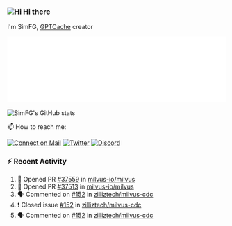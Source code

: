### <img src='https://qpluspicture.oss-cn-beijing.aliyuncs.com/6LjjQA/Hi.gif' alt='Hi' width="24"/> Hi there

I'm SimFG, [GPTCache](https://github.com/zilliztech/GPTCache) creator

![Metrics 👋](/metrics.plugin.followup.user.svg)

![SimFG's GitHub stats](https://github-readme-stats.vercel.app/api?username=SimFG&show_icons=true&theme=radical&count_private=true)

📫 How to reach me:

[![Connect on Mail](https://img.shields.io/badge/Ask%20me-anything-1abc9c.svg)](mailto:1142838399@qq.com)
[![Twitter](https://img.shields.io/twitter/follow/FogSim?style=social)](https://twitter.com/FogSim)
[![Discord](https://img.shields.io/discord/1092648432495251507?label=Discord&logo=discord)](https://discord.gg/Q8C6WEjSWV)

### :zap: Recent Activity

<!--START_SECTION:activity-->
1. 💪 Opened PR [#37559](https://github.com/milvus-io/milvus/pull/37559) in [milvus-io/milvus](https://github.com/milvus-io/milvus)
2. 💪 Opened PR [#37513](https://github.com/milvus-io/milvus/pull/37513) in [milvus-io/milvus](https://github.com/milvus-io/milvus)
3. 🗣 Commented on [#152](https://github.com/zilliztech/milvus-cdc/issues/152) in [zilliztech/milvus-cdc](https://github.com/zilliztech/milvus-cdc)
4. ❗️ Closed issue [#152](https://github.com/zilliztech/milvus-cdc/issues/152) in [zilliztech/milvus-cdc](https://github.com/zilliztech/milvus-cdc)
5. 🗣 Commented on [#152](https://github.com/zilliztech/milvus-cdc/issues/152) in [zilliztech/milvus-cdc](https://github.com/zilliztech/milvus-cdc)
<!--END_SECTION:activity-->

